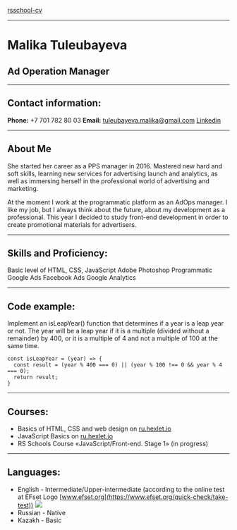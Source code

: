 [rsschool-cv](http://example.com/)
***
# Malika Tuleubayeva #
## Ad Operation Manager ##
***
## Contact information: ##
**Phone:** +7 701 782 80 03
**Email:** tuleubayeva.malika@gmail.com
[Linkedin](https://www.linkedin.com/in/malika-tuleubayeva-50b005190/)
***
## About Me ##
She started her career as a PPS manager in 2016. Mastered new hard and soft skills, learning new services for advertising launch and analytics, as well as immersing herself in the professional world of advertising and marketing.

At the moment I work at the programmatic platform as an AdOps manager. I like my job, but I always think about the future, about my development as a professional. This year I decided to study front-end development in order to create promotional materials for advertisers.
***
## Skills and Proficiency: ##
Basic level of HTML, CSS, JavaScript
Adobe Photoshop
Programmatic
Google Ads
Facebook Ads
Google Analytics
***
## Code example: ##
Implement an isLeapYear() function that determines if a year is a leap year or not. The year will be a leap year if it is a multiple (divided without a remainder) by 400, or it is a multiple of 4 and not a multiple of 100 at the same time.

    const isLeapYear = (year) => {
      const result = (year % 400 === 0) || (year % 100 !== 0 && year % 4 === 0);
      return result;
    }

***
## Courses: ##
- Basics of HTML, CSS and web design on [ru.hexlet.io](https://ru.hexlet.io/)
- JavaScript Basics on [ru.hexlet.io](https://ru.hexlet.io/)
- RS Schools Course «JavaScript/Front-end. Stage 1» (in progress)
***
## Languages: ##
- English - Intermediate/Upper-intermediate (according to the online test at EFset Logo [www.efset.org](https://www.efset.org/quick-check/take-test))
![](/https://annavoloshina.github.io/rsschool-cv/images/efset-english-level.jpg)
- Russian - Native
- Kazakh - Basic